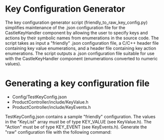 Key Configuration Generator
===========================

The key configuration generator script (friendly_to_raw_key_config.py) simplifies maintenance of the .json configuration file for the CastleKeyHandler component by allowing the user to specify keys and actions by their symbolic names from enumerations in the source code.  The script takes as input a "friendly" .json configuration file, a C/C++ header file containing key value enumerations, and a header file containing key action enumerations.  The script outputs a .json configuration file suitable for use with the CastleKeyHandler component (enumerations converted to numeric values).


# Generating a key configuration file

* Config/TestKeyConfig.json 
* ProductController/include/KeyValue.h 
* ProductController/include/KeyEvents.h 

TestKeyConfig.json contains a sample "friendly" configuration.  The values in the "KeyList" array must be of type KEY_VALUE (see KeyValue.h).  The "Action" must be of type KEY_EVENT (see KeyEvents.h).  Generate the "raw" configuration file with the following command:

```./scripts/friendly_to_raw_key_config.py Config/TestKeyConfig.json ProductController/include/KeyValue.h ProductController/include/KeyEvents.h Config/KeyConfiguration.json


